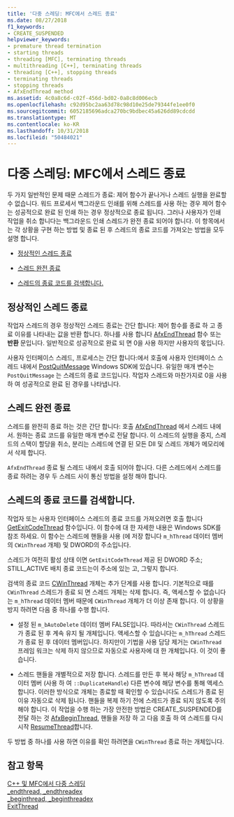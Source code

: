 ```yaml
---
title: '다중 스레딩: MFC에서 스레드 종료'
ms.date: 08/27/2018
f1_keywords:
- CREATE_SUSPENDED
helpviewer_keywords:
- premature thread termination
- starting threads
- threading [MFC], terminating threads
- multithreading [C++], terminating threads
- threading [C++], stopping threads
- terminating threads
- stopping threads
- AfxEndThread method
ms.assetid: 4c0a8c6d-c02f-456d-bd02-0a8c8d006ecb
ms.openlocfilehash: c92d95bc2aa63d78c98d10e25de79344fe1ee0f0
ms.sourcegitcommit: 6052185696adca270bc9bdbec45a626dd89cdcdd
ms.translationtype: MT
ms.contentlocale: ko-KR
ms.lasthandoff: 10/31/2018
ms.locfileid: "50484021"
---
```

# <a name="multithreading-terminating-threads-in-mfc"></a>다중 스레딩: MFC에서 스레드 종료

두 가지 일반적인 문제 때문 스레드가 종료: 제어 함수가 끝나거나 스레드 실행을 완료할 수 없습니다. 워드 프로세서 백그라운드 인쇄를 위해 스레드를 사용 하는 경우 제어 함수는 성공적으로 완료 된 인쇄 하는 경우 정상적으로 종료 됩니다. 그러나 사용자가 인쇄 작업을 취소 합니다는 백그라운드 인쇄 스레드가 완전 종료 되어야 합니다. 이 항목에서는 각 상황을 구현 하는 방법 및 종료 된 후 스레드의 종료 코드를 가져오는 방법을 모두 설명 합니다.

- [정상적인 스레드 종료](#_core_normal_thread_termination)

- [스레드 완전 종료](#_core_premature_thread_termination)

- [스레드의 종료 코드를 검색합니다.](#_core_retrieving_the_exit_code_of_a_thread)

##  <a name="_core_normal_thread_termination"></a> 정상적인 스레드 종료

작업자 스레드의 경우 정상적인 스레드 종료는 간단 합니다: 제어 함수를 종료 하 고 종료 이유를 나타내는 값을 반환 합니다. 하나를 사용 합니다 [AfxEndThread](../mfc/reference/application-information-and-management.md#afxendthread) 함수 또는 **반환** 문입니다. 일반적으로 성공적으로 완료 되 면 0을 사용 하지만 사용자의 몫입니다.

사용자 인터페이스 스레드, 프로세스는 간단 합니다:에서 호출에 사용자 인터페이스 스레드 내에서 [PostQuitMessage](https://msdn.microsoft.com/library/windows/desktop/ms644945) Windows SDK에 있습니다. 유일한 매개 변수는 `PostQuitMessage` 는 스레드의 종료 코드입니다. 작업자 스레드와 마찬가지로 0을 사용 하 여 성공적으로 완료 된 경우를 나타냅니다.

##  <a name="_core_premature_thread_termination"></a> 스레드 완전 종료

스레드를 완전히 종료 하는 것은 간단 합니다: 호출 [AfxEndThread](../mfc/reference/application-information-and-management.md#afxendthread) 에서 스레드 내에서. 원하는 종료 코드를 유일한 매개 변수로 전달 합니다. 이 스레드의 실행을 중지, 스레드의 스택이 할당을 취소, 분리는 스레드에 연결 된 모든 Dll 및 스레드 개체가 메모리에서 삭제 합니다.

`AfxEndThread` 종료 될 스레드 내에서 호출 되어야 합니다. 다른 스레드에서 스레드를 종료 하려는 경우 두 스레드 사이 통신 방법을 설정 해야 합니다.

##  <a name="_core_retrieving_the_exit_code_of_a_thread"></a> 스레드의 종료 코드를 검색합니다.

작업자 또는 사용자 인터페이스 스레드의 종료 코드를 가져오려면 호출 합니다 [GetExitCodeThread](/windows/desktop/api/processthreadsapi/nf-processthreadsapi-getexitcodethread) 함수입니다. 이 함수에 대 한 자세한 내용은 Windows SDK를 참조 하세요. 이 함수는 스레드에 핸들을 사용 (에 저장 합니다 `m_hThread` 데이터 멤버의 `CWinThread` 개체) 및 DWORD의 주소입니다.

스레드가 여전히 활성 상태 이면 `GetExitCodeThread` 제공 된 DWORD 주소; STILL_ACTIVE 배치 종료 코드는이 주소에 있는 고, 그렇지 합니다.

검색의 종료 코드 [CWinThread](../mfc/reference/cwinthread-class.md) 개체는 추가 단계를 사용 합니다. 기본적으로 때를 `CWinThread` 스레드가 종료 되 면 스레드 개체는 삭제 합니다. 즉, 액세스할 수 없습니다는 `m_hThread` 데이터 멤버 때문에 `CWinThread` 개체가 더 이상 존재 합니다. 이 상황을 방지 하려면 다음 중 하나를 수행 합니다.

- 설정 된 `m_bAutoDelete` 데이터 멤버 FALSE입니다. 따라서는 `CWinThread` 스레드가 종료 된 후 계속 유지 될 개체입니다. 액세스할 수 있습니다는 `m_hThread` 스레드가 종료 된 후 데이터 멤버입니다. 하지만이 기법을 사용 담당 제거는 `CWinThread` 프레임 워크는 삭제 하지 않으므로 자동으로 사용자에 대 한 개체입니다. 이 것이 좋습니다.

- 스레드 핸들을 개별적으로 저장 합니다. 스레드를 만든 후 복사 해당 `m_hThread` 데이터 멤버 (사용 하 여 `::DuplicateHandle`) 다른 변수에 해당 변수를 통해 액세스 합니다. 이러한 방식으로 개체는 종료할 때 확인할 수 있습니다도 스레드가 종료 된 이유 자동으로 삭제 됩니다. 핸들을 복제 하기 전에 스레드가 종료 되지 않도록 주의 해야 합니다. 이 작업을 수행 하는 가장 안전한 방법은 CREATE_SUSPENDED를 전달 하는 것 [AfxBeginThread](../mfc/reference/application-information-and-management.md#afxbeginthread), 핸들을 저장 하 고 다음 호출 하 여 스레드를 다시 시작 [ResumeThread](../mfc/reference/cwinthread-class.md#resumethread)합니다.

두 방법 중 하나를 사용 하면 이유를 확인 하려면을 `CWinThread` 종료 하는 개체입니다.

## <a name="see-also"></a>참고 항목

[C++ 및 MFC에서 다중 스레딩](multithreading-with-cpp-and-mfc.md)<br/>
[_endthread, _endthreadex](../c-runtime-library/reference/endthread-endthreadex.md)<br/>
[_beginthread, _beginthreadex](../c-runtime-library/reference/beginthread-beginthreadex.md)<br/>
[ExitThread](/windows/desktop/api/processthreadsapi/nf-processthreadsapi-exitthread)